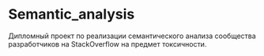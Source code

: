 # Semantic_analysis
Дипломный проект по реализации семантического анализа сообщества разработчиков на StackOverflow на предмет токсичности.
